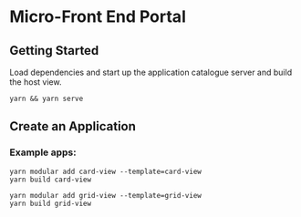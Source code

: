 # Micro-Front End Portal

## Getting Started

Load dependencies and start up the application catalogue server and build the
host view.

```
yarn && yarn serve
```

## Create an Application

### Example apps:

```
yarn modular add card-view --template=card-view
yarn build card-view

yarn modular add grid-view --template=grid-view
yarn build grid-view
```
